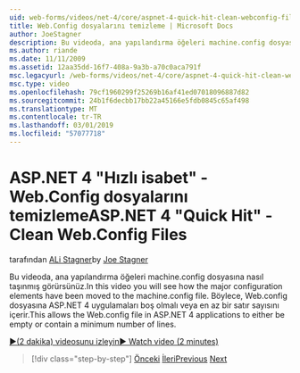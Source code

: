 ```yaml
---
uid: web-forms/videos/net-4/core/aspnet-4-quick-hit-clean-webconfig-files
title: Web.Config dosyalarını temizleme | Microsoft Docs
author: JoeStagner
description: Bu videoda, ana yapılandırma öğeleri machine.config dosyasına nasıl taşınmış görürsünüz. Bu, Web.config dosyasına ASP.NET 4 uygulanacağı sağlar...
ms.author: riande
ms.date: 11/11/2009
ms.assetid: 12aa35dd-16f7-408a-9a3b-a70c0aca791f
msc.legacyurl: /web-forms/videos/net-4/core/aspnet-4-quick-hit-clean-webconfig-files
msc.type: video
ms.openlocfilehash: 79cf1960299f25269b16af41ed07018096887d82
ms.sourcegitcommit: 24b1f6decbb17bb22a45166e5fdb0845c65af498
ms.translationtype: MT
ms.contentlocale: tr-TR
ms.lasthandoff: 03/01/2019
ms.locfileid: "57077718"
---
```

<a name="aspnet-4-quick-hit---clean-webconfig-files"></a><span data-ttu-id="c8dc7-104">ASP.NET 4 "Hızlı isabet" - Web.Config dosyalarını temizleme</span><span class="sxs-lookup"><span data-stu-id="c8dc7-104">ASP.NET 4 "Quick Hit" - Clean Web.Config Files</span></span>
====================
<span data-ttu-id="c8dc7-105">tarafından [ALi Stagner](https://github.com/JoeStagner)</span><span class="sxs-lookup"><span data-stu-id="c8dc7-105">by [Joe Stagner](https://github.com/JoeStagner)</span></span>

<span data-ttu-id="c8dc7-106">Bu videoda, ana yapılandırma öğeleri machine.config dosyasına nasıl taşınmış görürsünüz.</span><span class="sxs-lookup"><span data-stu-id="c8dc7-106">In this video you will see how the major configuration elements have been moved to the machine.config file.</span></span> <span data-ttu-id="c8dc7-107">Böylece, Web.config dosyasına ASP.NET 4 uygulamaları boş olmalı veya en az bir satır sayısını içerir.</span><span class="sxs-lookup"><span data-stu-id="c8dc7-107">This allows the Web.config file in ASP.NET 4 applications to either be empty or contain a minimum number of lines.</span></span>

[<span data-ttu-id="c8dc7-108">&#9654;(2 dakika) videosunu izleyin</span><span class="sxs-lookup"><span data-stu-id="c8dc7-108">&#9654; Watch video (2 minutes)</span></span>](https://channel9.msdn.com/Blogs/ASP-NET-Site-Videos/aspnet-4-quick-hit-clean-webconfig-files)

> [!div class="step-by-step"]
> <span data-ttu-id="c8dc7-109">[Önceki](aspnet-4-quick-hit-auto-start.md)
> [İleri](aspnet-4-quick-hit-predictable-client-ids.md)</span><span class="sxs-lookup"><span data-stu-id="c8dc7-109">[Previous](aspnet-4-quick-hit-auto-start.md)
[Next](aspnet-4-quick-hit-predictable-client-ids.md)</span></span>

